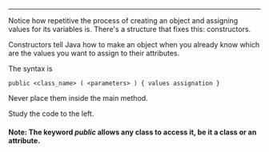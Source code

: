 
***

Notice how repetitive the process of creating an object and assigning values
for its variables is. There's a structure that fixes this: constructors.

Constructors tell Java how to make an object when you already know which are the values you
want to assign to their attributes.

The syntax is

`public <class_name> ( <parameters> )
{ values assignation }`

Never place them inside the main method.

Study the code to the left.

#### Note: The keyword *public* allows any class to access it, be it a class or an attribute.